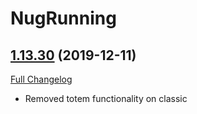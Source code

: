 # NugRunning

## [1.13.30](https://github.com/rgd87/NugRunning/tree/1.13.30) (2019-12-11)
[Full Changelog](https://github.com/rgd87/NugRunning/compare/1.13.29...1.13.30)

- Removed totem functionality on classic  
